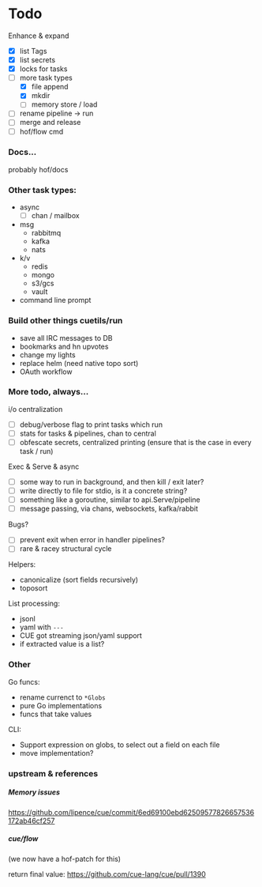 # Todo

Enhance & expand

- [x] list Tags
- [x] list secrets
- [x] locks for tasks
- [ ] more task types
    - [x] file append
    - [x] mkdir
    - [ ] memory store / load
- [ ] rename pipeline -> run
- [ ] merge and release
- [ ] hof/flow cmd

### Docs...

probably hof/docs


### Other task types:

- async
  - [ ] chan / mailbox

- msg
  - rabbitmq
  - kafka
  - nats
- k/v
  - redis
  - mongo
  - s3/gcs
  - vault
- command line prompt

### Build other things cuetils/run

- save all IRC messages to DB
- bookmarks and hn upvotes
- change my lights
- replace helm (need native topo sort)
- OAuth workflow

### More todo, always...

i/o centralization

- [ ] debug/verbose flag to print tasks which run
- [ ] stats for tasks & pipelines, chan to central
- [ ] obfescate secrets, centralized printing (ensure that is the case in every task / run)

Exec & Serve & async

- [ ] some way to run in background, and then kill / exit later?
- [ ] write directly to file for stdio, is it a concrete string?
- [ ] something like a goroutine, similar to api.Serve/pipeline
- [ ] message passing, via chans, websockets, kafka/rabbit

Bugs?

- [ ] prevent exit when error in handler pipelines?
- [ ] rare & racey structural cycle

Helpers:

- canonicalize (sort fields recursively)
- toposort

List processing:

- jsonl
- yaml with `---`
- CUE got streaming json/yaml support
- if extracted value is a list?

### Other

Go funcs:

- rename currenct to `*Globs`
- pure Go implementations
- funcs that take values

CLI:

- Support expression on globs, to select out a field on each file
- move implementation?

### upstream & references

##### Memory issues

https://github.com/lipence/cue/commit/6ed69100ebd62509577826657536172ab46cf257

##### cue/flow

(we now have a hof-patch for this)

return final value: https://github.com/cue-lang/cue/pull/1390
